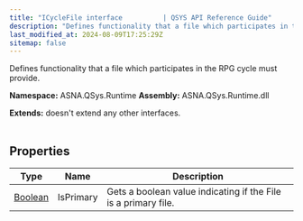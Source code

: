 ```yaml
---
title: "ICycleFile interface          | QSYS API Reference Guide"
description: "Defines functionality that a file which participates in the RPG cycle must provide. "
last_modified_at: 2024-08-09T17:25:29Z
sitemap: false
---
```


Defines functionality that a file which participates in the RPG cycle must provide.

**Namespace:** ASNA.QSys.Runtime
**Assembly:** ASNA.QSys.Runtime.dll

**Extends:** doesn't extend any other interfaces.
<br>
<br>

## Properties

| Type | Name | Description
| --- | --- | --- 
| [Boolean](https://docs.microsoft.com/en-us/dotnet/api/system.boolean) | IsPrimary | Gets a boolean value indicating if the File is a primary file. |
